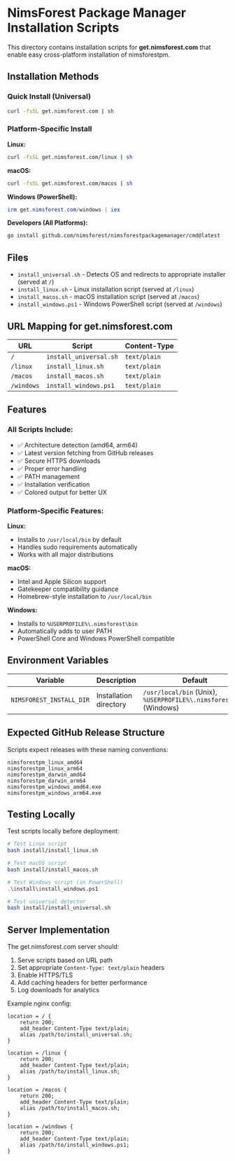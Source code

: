 # NimsForest Package Manager Installation Scripts

This directory contains installation scripts for **get.nimsforest.com** that enable easy cross-platform installation of nimsforestpm.

## Installation Methods

### Quick Install (Universal)
```bash
curl -fsSL get.nimsforest.com | sh
```

### Platform-Specific Install

**Linux:**
```bash
curl -fsSL get.nimsforest.com/linux | sh
```

**macOS:**
```bash
curl -fsSL get.nimsforest.com/macos | sh
```

**Windows (PowerShell):**
```powershell
irm get.nimsforest.com/windows | iex
```

**Developers (All Platforms):**
```bash
go install github.com/nimsforest/nimsforestpackagemanager/cmd@latest
```

## Files

- `install_universal.sh` - Detects OS and redirects to appropriate installer (served at `/`)
- `install_linux.sh` - Linux installation script (served at `/linux`)
- `install_macos.sh` - macOS installation script (served at `/macos`) 
- `install_windows.ps1` - Windows PowerShell script (served at `/windows`)

## URL Mapping for get.nimsforest.com

| URL | Script | Content-Type |
|-----|--------|--------------|
| `/` | `install_universal.sh` | `text/plain` |
| `/linux` | `install_linux.sh` | `text/plain` |
| `/macos` | `install_macos.sh` | `text/plain` |
| `/windows` | `install_windows.ps1` | `text/plain` |

## Features

### All Scripts Include:
- ✅ Architecture detection (amd64, arm64)
- ✅ Latest version fetching from GitHub releases
- ✅ Secure HTTPS downloads
- ✅ Proper error handling
- ✅ PATH management
- ✅ Installation verification
- ✅ Colored output for better UX

### Platform-Specific Features:

**Linux:**
- Installs to `/usr/local/bin` by default
- Handles sudo requirements automatically
- Works with all major distributions

**macOS:**
- Intel and Apple Silicon support
- Gatekeeper compatibility guidance
- Homebrew-style installation to `/usr/local/bin`

**Windows:**
- Installs to `%USERPROFILE%\.nimsforest\bin`
- Automatically adds to user PATH
- PowerShell Core and Windows PowerShell compatible

## Environment Variables

| Variable | Description | Default |
|----------|-------------|---------|
| `NIMSFOREST_INSTALL_DIR` | Installation directory | `/usr/local/bin` (Unix), `%USERPROFILE%\.nimsforest\bin` (Windows) |

## Expected GitHub Release Structure

Scripts expect releases with these naming conventions:
```
nimsforestpm_linux_amd64
nimsforestpm_linux_arm64
nimsforestpm_darwin_amd64
nimsforestpm_darwin_arm64
nimsforestpm_windows_amd64.exe
nimsforestpm_windows_arm64.exe
```

## Testing Locally

Test scripts locally before deployment:

```bash
# Test Linux script
bash install/install_linux.sh

# Test macOS script  
bash install/install_macos.sh

# Test Windows script (in PowerShell)
.\install\install_windows.ps1

# Test universal detector
bash install/install_universal.sh
```

## Server Implementation

The get.nimsforest.com server should:

1. Serve scripts based on URL path
2. Set appropriate `Content-Type: text/plain` headers
3. Enable HTTPS/TLS
4. Add caching headers for better performance
5. Log downloads for analytics

Example nginx config:
```nginx
location = / {
    return 200;
    add_header Content-Type text/plain;
    alias /path/to/install_universal.sh;
}

location = /linux {
    return 200;
    add_header Content-Type text/plain;
    alias /path/to/install_linux.sh;
}

location = /macos {
    return 200;
    add_header Content-Type text/plain;
    alias /path/to/install_macos.sh;
}

location = /windows {
    return 200;
    add_header Content-Type text/plain;
    alias /path/to/install_windows.ps1;
}
```